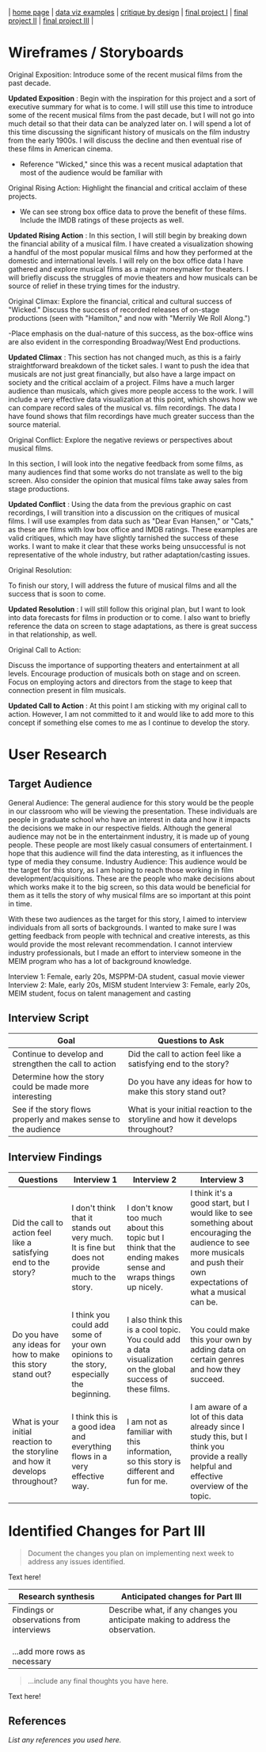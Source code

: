| [home page](https://cmustudent.github.io/tswd-portfolio-templates/) | [data viz examples](dataviz-examples) | [critique by design](critique-by-design) | [final project I](final-project-part-one) | [final project II](final-project-part-two) | [final project III](final-project-part-three) |

# Wireframes / Storyboards

Original Exposition: Introduce some of the recent musical films from the past decade.

**Updated Exposition** : 
Begin with the inspiration for this project and a sort of executive summary for what is to come. I will still use this time to introduce some of the recent musical films from the past decade, but I will not go into much detail so that their data can be analyzed later on. I will spend a lot of this time discussing the significant history of musicals on the film industry from the early 1900s. I will discuss the decline and then eventual rise of these films in American cinema. 
 - Reference "Wicked," since this was a recent musical adaptation that most of the audience would be familiar with

Original Rising Action: Highlight the financial and critical acclaim of these projects.

 - We can see strong box office data to prove the benefit of these films. Include the IMDB ratings of these projects as well.

**Updated Rising Action** :
In this section, I will still begin by breaking down the financial ability of a musical film. I have created a visualization showing a handful of the most popular musical films and how they performed at the domestic and international levels. I will rely on the box office data I have gathered and explore musical films as a major moneymaker for theaters. I will briefly discuss the struggles of movie theaters and how musicals can be source of relief in these trying times for the industry. 

Original Climax: Explore the financial, critical and cultural success of "Wicked." Discuss the success of recorded releases of on-stage productions (seen with "Hamilton," and now with "Merrily We Roll Along.")

-Place emphasis on the dual-nature of this success, as the box-office wins are also evident in the corresponding Broadway/West End productions.

**Updated Climax** :
This section has not changed much, as this is a fairly straightforward breakdown of the ticket sales. I want to push the idea that musicals are not just great financially, but also have a large impact on society and the critical acclaim of a project. Films have a much larger audience than musicals, which gives more people access to the work. I will include a very effective data visualization at this point, which shows how we can compare record sales of the musical vs. film recordings. The data I have found shows that film recordings have much greater success than the source material. 

Original Conflict: Explore the negative reviews or perspectives about musical films.

In this section, I will look into the negative feedback from some films, as many audiences find that some works do not translate as well to the big screen. Also consider the opinion that musical films take away sales from stage productions.

**Updated Conflict** :
Using the data from the previous graphic on cast recordings, I will transition into a discussion on the critiques of musical films. I will use examples from data such as "Dear Evan Hansen," or "Cats," as these are films with low box office and IMDB ratings. These examples are valid critiques, which may have slightly tarnished the success of these works. I want to make it clear that these works being unsuccessful is not representative of the whole industry, but rather adaptation/casting issues. 

Original Resolution:

To finish our story, I will address the future of musical films and all the success that is soon to come.

**Updated Resolution** :
I will still follow this original plan, but I want to look into data forecasts for films in production or to come. I also want to briefly reference the data on screen to stage adaptations, as there is great success in that relationship, as well. 

Original Call to Action:

Discuss the importance of supporting theaters and entertainment at all levels. Encourage production of musicals both on stage and on screen. Focus on employing actors and directors from the stage to keep that connection present in film musicals.

**Updated Call to Action** :
At this point I am sticking with my original call to action. However, I am not committed to it and would like to add more to this concept if something else comes to me as I continue to develop the story. 


# User Research 

## Target Audience

General Audience: The general audience for this story would be the people in our classroom who will be viewing the presentation. These individuals are people in graduate school who have an interest in data and how it impacts the decisions we make in our respective fields. Although the general audience may not be in the entertainment industry, it is made up of young people. These people are most likely casual consumers of entertainment. I hope that this audience will find the data interesting, as it influences the type of media they consume. 
Industry Audience: This audience would be the target for this story, as I am hoping to reach those working in film development/acquisitions. These are the people who make decisions about which works make it to the big screen, so this data would be beneficial for them as it tells the story of why musical films are so important at this point in time. 

With these two audiences as the target for this story, I aimed to interview individuals from all sorts of backgrounds. I wanted to make sure I was getting feedback from people with technical and creative interests, as this would provide the most relevant recommendation. I cannot interview industry professionals, but I made an effort to interview someone in the MEIM program who has a lot of background knowledge. 

Interview 1: Female, early 20s, MSPPM-DA student, casual movie viewer
Interview 2: Male, early 20s, MISM student
Interview 3: Female, early 20s, MEIM student, focus on talent management and casting

## Interview Script


| Goal | Questions to Ask |
|------|------------------|
| Continue to develop and strengthen the call to action     |    Did the call to action feel like a satisfying end to the story?              |
| Determine how the story could be made more interesting     |       Do you have any ideas for how to make this story stand out?           |
| See if the story flows properly and makes sense to the audience   |   What is your initial reaction to the storyline and how it develops throughout?               |



## Interview Findings

| Questions               | Interview 1  | Interview 2 | Interview 3 |
|-------------------------|--------------------------------|-------------|-------------|
| Did the call to action feel like a satisfying end to the story?  |  I don't think that it stands out very much. It is fine but does not provide much to the story.           |   I don't know too much about this topic but I think that the ending makes sense and wraps things up nicely.          |   I think it's a good start, but I would like to see something about encouraging the audience to see more musicals and push their own expectations of what a musical can be.          |
| Do you have any ideas for how to make this story stand out?    |  I think you could add some of your own opinions to the story, especially the beginning.                             | I also think this is a cool topic. You could add a data visualization on the global success of these films.         |   You could make this your own by adding data on certain genres and how they succeed.          |
| What is your initial reaction to the storyline and how it develops throughout?       | I think this is a good idea and everything flows in a very effective way.                               |  I am not as familiar with this information, so this story is different and fun for me.           |  I am aware of a lot of this data already since I study this, but I think you provide a really helpful and effective overview of the topic.           |


# Identified Changes for Part III
> Document the changes you plan on implementing next week to address any issues identified.  

Text here!

| Research synthesis                       | Anticipated changes for Part III                                                |
|------------------------------------------|---------------------------------------------------------------------------------|
| Findings or observations from interviews | Describe what, if any changes you anticipate making to address the observation. |
|                                          |                                                                                 |
|                                          |                                                                                 |
|                                          |                                                                                 |
| ...add more rows as necessary            |                                                                                 |

> ...include any final thoughts you have here. 

Text here!


## References
_List any references you used here._


